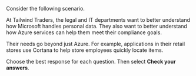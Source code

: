 Consider the following scenario.

At Tailwind Traders, the legal and IT departments want to better understand how Microsoft handles personal data. They also want to better understand how Azure services can help them meet their compliance goals.

Their needs go beyond just Azure. For example, applications in their retail stores use Cortana to help store employees quickly locate items.

Choose the best response for each question. Then select **Check your answers**.